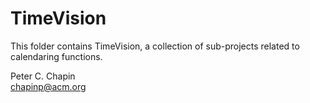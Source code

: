 TimeVision
==========

This folder contains TimeVision, a collection of sub-projects related to calendaring functions.

Peter C. Chapin  
chapinp@acm.org  
